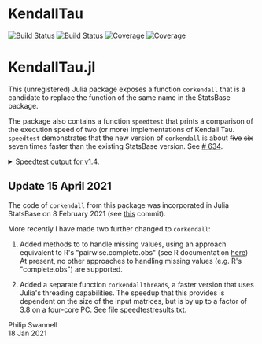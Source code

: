 # KendallTau

[![Build Status](https://travis-ci.com/PGS62/KendallTau.jl.svg?branch=master)](https://travis-ci.com/PGS62/KendallTau.jl)
[![Build Status](https://ci.appveyor.com/api/projects/status/github/PGS62/KendallTau.jl?svg=true)](https://ci.appveyor.com/project/PGS62/KendallTau-jl)
[![Coverage](https://codecov.io/gh/PGS62/KendallTau.jl/branch/master/graph/badge.svg)](https://codecov.io/gh/PGS62/KendallTau.jl)
[![Coverage](https://coveralls.io/repos/github/PGS62/KendallTau.jl/badge.svg?branch=master)](https://coveralls.io/github/PGS62/KendallTau.jl?branch=master)
# KendallTau.jl

This (unregistered) Julia package exposes a function `corkendall` that is a candidate to replace the function of the same name in the StatsBase package. 

The package also contains a function `speedtest` that prints a comparison of the execution speed of two (or more) implementations of Kendall Tau. `speedtest` demonstrates that the new version of `corkendall` is about ~~five~~ ~~six~~ seven times faster than the existing StatsBase version. See [# 634](https://github.com/JuliaStats/StatsBase.jl/issues/634).


<details><summary><ins>Speedtest output for v1.4.</ins></summary>
<p>
  
```julia
julia> using StatsBase;KendallTau.speedtest([StatsBase.corkendall,KendallTau.corkendall,KendallTau.corkendallthreads_v2],2000,10)
###################################################################
Executing speedtest 2021-01-23T14:17:31.783
--------------------------------------------------
size(matrix1) = (2000, 10)
StatsBase.corkendall(matrix1)
  33.376 ms (451 allocations: 5.54 MiB)
KendallTau.corkendall(matrix1)
  4.888 ms (298 allocations: 3.40 MiB)
Speed ratio KendallTau.corkendall vs StatsBase.corkendall: 6.827493096041731
Ratio of memory allocated KendallTau.corkendall vs StatsBase.corkendall: 0.6130525086357451
KendallTau.corkendallthreads_v2(matrix1)
  1.558 ms (614 allocations: 3.44 MiB)
Speed ratio KendallTau.corkendallthreads_v2 vs StatsBase.corkendall: 21.429341894060997
Ratio of memory allocated KendallTau.corkendallthreads_v2 vs StatsBase.corkendall: 0.6202723771851052
Results from all 3 functions identical? true
--------------------------------------------------
size(matrix1) = (2000, 10)
size(matrix2) = (2000, 10)
StatsBase.corkendall(matrix1,matrix2)
  74.549 ms (1001 allocations: 12.31 MiB)
KendallTau.corkendall(matrix1,matrix2)
  10.023 ms (631 allocations: 7.24 MiB)
Speed ratio KendallTau.corkendall vs StatsBase.corkendall: 7.438163488334897
Ratio of memory allocated KendallTau.corkendall vs StatsBase.corkendall: 0.5880152134243097
KendallTau.corkendallthreads_v2(matrix1,matrix2)
  3.516 ms (712 allocations: 7.25 MiB)
Speed ratio KendallTau.corkendallthreads_v2 vs StatsBase.corkendall: 21.20217849259734
Ratio of memory allocated KendallTau.corkendallthreads_v2 vs StatsBase.corkendall: 0.588845802919708
Results from all 3 functions identical? true
--------------------------------------------------
size(vector1) = (2000,)
size(matrix1) = (2000, 10)
StatsBase.corkendall(vector1,matrix1)
  7.363 ms (103 allocations: 1.23 MiB)
KendallTau.corkendall(vector1,matrix1)
  986.699 μs (65 allocations: 725.55 KiB)
Speed ratio KendallTau.corkendall vs StatsBase.corkendall: 7.462052763811456
Ratio of memory allocated KendallTau.corkendall vs StatsBase.corkendall: 0.5755739005404333
KendallTau.corkendallthreads_v2(vector1,matrix1)
  434.400 μs (134 allocations: 734.52 KiB)
Speed ratio KendallTau.corkendallthreads_v2 vs StatsBase.corkendall: 16.949355432780848
Ratio of memory allocated KendallTau.corkendallthreads_v2 vs StatsBase.corkendall: 0.5826887798106004
Results from all 3 functions identical? true
--------------------------------------------------
size(matrix1) = (2000, 10)
size(vector1) = (2000,)
StatsBase.corkendall(matrix1,vector1)
  7.332 ms (101 allocations: 1.23 MiB)
KendallTau.corkendall(matrix1,vector1)
  984.600 μs (63 allocations: 725.45 KiB)
Speed ratio KendallTau.corkendall vs StatsBase.corkendall: 7.4465783059110295
Ratio of memory allocated KendallTau.corkendall vs StatsBase.corkendall: 0.5755423329614479
KendallTau.corkendallthreads_v2(matrix1,vector1)
  425.800 μs (134 allocations: 734.52 KiB)
Speed ratio KendallTau.corkendallthreads_v2 vs StatsBase.corkendall: 17.219119304837953
Ratio of memory allocated KendallTau.corkendallthreads_v2 vs StatsBase.corkendall: 0.5827321185074997
Results from all 3 functions identical? true
--------------------------------------------------
size(vector1) = (2000,)
size(vector2) = (2000,)
StatsBase.corkendall(vector1,vector2)
  731.600 μs (10 allocations: 126.03 KiB)
KendallTau.corkendall(vector1,vector2)
  170.900 μs (8 allocations: 86.72 KiB)
Speed ratio KendallTau.corkendall vs StatsBase.corkendall: 4.280866003510825
Ratio of memory allocated KendallTau.corkendall vs StatsBase.corkendall: 0.6880733944954128
KendallTau.corkendallthreads_v2(vector1,vector2)
  173.401 μs (10 allocations: 118.22 KiB)
Speed ratio KendallTau.corkendallthreads_v2 vs StatsBase.corkendall: 4.219122150391289
Ratio of memory allocated KendallTau.corkendallthreads_v2 vs StatsBase.corkendall: 0.9380114059013142
Results from all 3 functions identical? true
--------------------------------------------------
size(manyrepeats1) = (2000,)
size(manyrepeats2) = (2000,)
StatsBase.corkendall(manyrepeats1,manyrepeats2)
  442.600 μs (12 allocations: 157.53 KiB)
KendallTau.corkendall(manyrepeats1,manyrepeats2)
  135.199 μs (14 allocations: 126.38 KiB)
Speed ratio KendallTau.corkendall vs StatsBase.corkendall: 3.2736928527577867
Ratio of memory allocated KendallTau.corkendall vs StatsBase.corkendall: 0.8022217813925808
KendallTau.corkendallthreads_v2(manyrepeats1,manyrepeats2)
  137.200 μs (16 allocations: 157.88 KiB)
Speed ratio KendallTau.corkendallthreads_v2 vs StatsBase.corkendall: 3.2259475218658893
Ratio of memory allocated KendallTau.corkendallthreads_v2 vs StatsBase.corkendall: 1.0021821067248562
Results from all 3 functions identical? true
###################################################################
```

</p>
</details>



## Update 15 April 2021
The code of `corkendall` from this package was incorporated in Julia StatsBase on 8 February 2021 (see [this](https://github.com/JuliaStats/StatsBase.jl/commit/11ac5b596405367b3217d3d962e22523fef9bb0d) commit).

More recently I have made two further changed to `corkendall`:

1) Added methods to to handle missing values, using an approach equivalent to R's "pairwise.complete.obs" (see R documentation [here](https://www.rdocumentation.org/packages/stats/versions/3.6.2/topics/cor))
At present, no other approaches to handling missing values (e.g. R's "complete.obs") are supported.

2) Added a separate function `corkendallthreads`, a faster version that uses Julia's threading capabilities. The speedup that this provides is dependent on the size of the input matrices, but is by up to a factor of 3.8 on a four-core PC. See file speedtestresults.txt.




Philip Swannell  
18 Jan 2021
